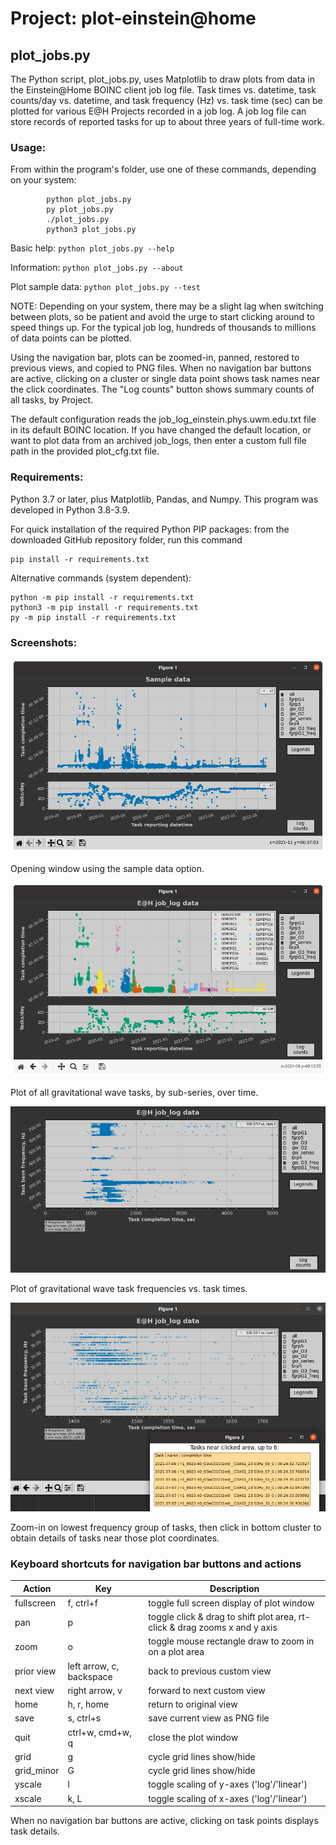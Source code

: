 # Project: plot-einstein@home

## plot_jobs.py

The Python script, plot_jobs.py, uses Matplotlib to draw plots from data  in the Einstein@Home
BOINC client job log file. Task times vs. datetime, task counts/day vs.
datetime, and task frequency (Hz) vs. task time (sec) can be plotted for
various E@H Projects recorded in a job log. A job log file can store
records of reported tasks for up to about three years of full-time work.

### Usage:
From within the program's folder, use one of these commands,
       depending on your system:

            python plot_jobs.py
            py plot_jobs.py
            ./plot_jobs.py
            python3 plot_jobs.py
Basic help: `python plot_jobs.py --help`

Information: `python plot_jobs.py --about`

Plot sample data: `python plot_jobs.py --test`

NOTE: Depending on your system, there may be a slight lag when switching
      between plots, so be patient and avoid the urge to start clicking
      around to speed things up. For the typical job log, hundreds of
      thousands to millions of data points can be plotted.

Using the navigation bar, plots can be zoomed-in, panned, restored to
previous views, and copied to PNG files.
When no navigation bar buttons are active, clicking on a cluster or
single data point shows task names near the click coordinates.
The "Log counts" button shows summary counts of all tasks, by Project.

The default configuration reads the job_log_einstein.phys.uwm.edu.txt
file in its default BOINC location. If you have changed the default
location, or want to plot data from an archived job_logs, then
enter a custom full file path in the provided plot_cfg.txt file.

### Requirements:
Python 3.7 or later, plus Matplotlib, Pandas, and Numpy.
This program was developed in Python 3.8-3.9.

For quick installation of the required Python PIP packages:
from the downloaded GitHub repository folder, run this command

    pip install -r requirements.txt
Alternative commands (system dependent):

    python -m pip install -r requirements.txt
    python3 -m pip install -r requirements.txt
    py -m pip install -r requirements.txt

### Screenshots:
![plot all sample data](images/test_start.png)

Opening window using the sample data option.

![plot log GW data](images/gw_all.png)

Plot of all gravitational wave tasks, by sub-series, over time.

![plot GW freq](images/gw_freq.png)

Plot of gravitational wave task frequencies vs. task times.

![plot zoom and pick](images/gwfreq+zoom+pick.png)

Zoom-in on lowest frequency group of tasks, then click in bottom cluster to obtain details of tasks near those plot coordinates.

### Keyboard shortcuts for navigation bar buttons and actions

| Action     | Key                      | Description                                                                |
|------------|--------------------------|----------------------------------------------------------------------------|
| fullscreen | f, ctrl+f                | toggle full screen display of plot window                                  |
| pan        | p                        | toggle click & drag to shift plot area, rt-click & drag zooms x and y axis |
| zoom       | o                        | toggle mouse rectangle draw to zoom in on a plot area                      |
| prior view | left arrow, c, backspace | back to previous custom view                                               |
| next view  | right arrow, v           | forward to next custom view                                                |
| home       | h, r, home               | return to original view                                                    |
| save       | s, ctrl+s                | save current view as PNG file                                              |
| quit       | ctrl+w, cmd+w, q         | close the plot window                                                      |
| grid       | g                        | cycle grid lines show/hide                                                 |
| grid_minor | G                        | cycle grid lines show/hide                                                 |
| yscale     | l                        | toggle scaling of y-axes ('log'/'linear')                                  |
| xscale     | k, L                     | toggle scaling of x-axes ('log'/'linear')                                  |

When no navigation bar buttons are active, clicking on task points displays task details.
